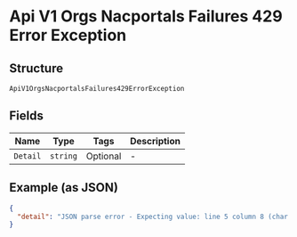 
# Api V1 Orgs Nacportals Failures 429 Error Exception

## Structure

`ApiV1OrgsNacportalsFailures429ErrorException`

## Fields

| Name | Type | Tags | Description |
|  --- | --- | --- | --- |
| `Detail` | `string` | Optional | - |

## Example (as JSON)

```json
{
  "detail": "JSON parse error - Expecting value: line 5 column 8 (char 56)"
}
```

